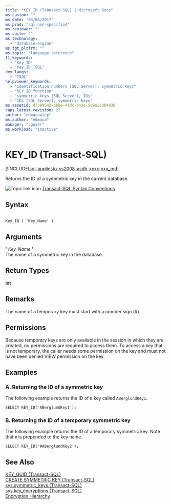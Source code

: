 ```yaml
---
title: "KEY_ID (Transact-SQL) | Microsoft Docs"
ms.custom: ""
ms.date: "03/06/2017"
ms.prod: "sql-non-specified"
ms.reviewer: ""
ms.suite: ""
ms.technology: 
  - "database-engine"
ms.tgt_pltfrm: ""
ms.topic: "language-reference"
f1_keywords: 
  - "Key_ID"
  - "Key_ID_TSQL"
dev_langs: 
  - "TSQL"
helpviewer_keywords: 
  - "identification numbers [SQL Server], symmetric keys"
  - "KEY_ID function"
  - "symmetric keys [SQL Server], IDs"
  - "IDs [SQL Server], symmetric keys"
ms.assetid: d7309542-dbbe-41dc-b42e-5d9a1c8b4838
caps.latest.revision: 27
author: "edmacauley"
ms.author: "edmaca"
manager: "cguyer"
ms.workload: "Inactive"
---
```

# KEY_ID (Transact-SQL)
[!INCLUDE[tsql-appliesto-ss2008-asdb-xxxx-xxx_md](../../includes/tsql-appliesto-ss2008-asdb-xxxx-xxx-md.md)]

  Returns the ID of a symmetric key in the current database.  
  
 ![Topic link icon](../../database-engine/configure-windows/media/topic-link.gif "Topic link icon") [Transact-SQL Syntax Conventions](../../t-sql/language-elements/transact-sql-syntax-conventions-transact-sql.md)  
  
## Syntax  
  
```  
  
Key_ID ( 'Key_Name' )  
```  
  
## Arguments  
 **'** *Key_Name* **'**  
 The name of a symmetric key in the database.  
  
## Return Types  
 **int**  
  
## Remarks  
 The name of a temporary key must start with a number sign (#).  
  
## Permissions  
 Because temporary keys are only available in the session in which they are created, no permissions are required to access them. To access a key that is not temporary, the caller needs some permission on the key and must not have been denied VIEW permission on the key.  
  
## Examples  
  
### A. Returning the ID of a symmetric key  
 The following example returns the ID of a key called `ABerglundKey1`.  
  
```  
SELECT KEY_ID('ABerglundKey1');  
```  
  
### B. Returning the ID of a temporary symmetric key  
 The following example returns the ID of a temporary symmetric key. Note that `#` is prepended to the key name.  
  
```  
SELECT KEY_ID('#ABerglundKey2');  
```  
  
## See Also  
 [KEY_GUID &#40;Transact-SQL&#41;](../../t-sql/functions/key-guid-transact-sql.md)   
 [CREATE SYMMETRIC KEY &#40;Transact-SQL&#41;](../../t-sql/statements/create-symmetric-key-transact-sql.md)   
 [sys.symmetric_keys &#40;Transact-SQL&#41;](../../relational-databases/system-catalog-views/sys-symmetric-keys-transact-sql.md)   
 [sys.key_encryptions &#40;Transact-SQL&#41;](../../relational-databases/system-catalog-views/sys-key-encryptions-transact-sql.md)   
 [Encryption Hierarchy](../../relational-databases/security/encryption/encryption-hierarchy.md)  
  
  
